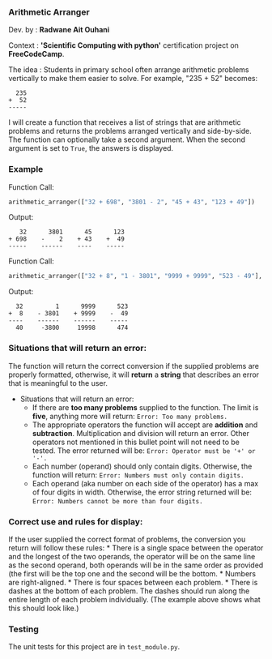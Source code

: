 ### Arithmetic Arranger

Dev. by : **Radwane Ait Ouhani**

Context : **'Scientific Computing with python'** certification project on **FreeCodeCamp**.

The idea : Students in primary school often arrange arithmetic problems vertically to make them easier to solve. For example, "235 + 52" becomes:
```
  235
+  52
-----
```

I will create a function that receives a list of strings that are arithmetic problems and returns the problems arranged vertically and side-by-side. 
The function can optionally take a second argument. When the second argument is set to `True`, the answers is displayed.

### Example

Function Call:
```py
arithmetic_arranger(["32 + 698", "3801 - 2", "45 + 43", "123 + 49"])
```

Output:
```
   32      3801      45      123
+ 698    -    2    + 43    +  49
-----    ------    ----    -----
```

Function Call:
```py
arithmetic_arranger(["32 + 8", "1 - 3801", "9999 + 9999", "523 - 49"], True)
```

Output:
```
  32         1      9999      523
+  8    - 3801    + 9999    -  49
----    ------    ------    -----
  40     -3800     19998      474
```

### Situations that will return an error:

The function will return the correct conversion if the supplied problems are properly formatted, otherwise, it will **return** a **string** that describes an error that is meaningful to the user.  


* Situations that will return an error:
  * If there are **too many problems** supplied to the function. The limit is **five**, anything more will return:
    `Error: Too many problems.`
  * The appropriate operators the function will accept are **addition** and **subtraction**. Multiplication and division will return an error. Other operators not mentioned in this bullet point will not need to be tested. The error returned will be:
    `Error: Operator must be '+' or '-'.`
  * Each number (operand) should only contain digits. Otherwise, the function will return:
    `Error: Numbers must only contain digits.`
  * Each operand (aka number on each side of the operator) has a max of four digits in width. Otherwise, the error string returned will be:
    `Error: Numbers cannot be more than four digits.`

### Correct use and rules for display:


If the user supplied the correct format of problems, the conversion you return will follow these rules:
    * There is a single space between the operator and the longest of the two operands, the operator will be on the same line as the second operand, both operands will be in the same order as provided (the first will be the top one and the second will be the bottom.
    * Numbers are right-aligned.
    * There is four spaces between each problem.
    * There is dashes at the bottom of each problem. The dashes should run along the entire length of each problem individually. (The example above shows what this should look like.)



### Testing 

The unit tests for this project are in `test_module.py`. 

